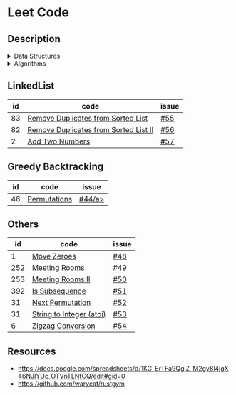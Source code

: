 # Leet Code

## Description

<details><summary>Data Structures</summary>

- Stack & Queue ( Vec, VecDeque )
- Linked List ( Option<Box<ListNode>> )
- Hash Tables ( HashMap, HashSet )
- Tree Tables ( BTreeMap, BTreeSet )
- Binary Search Tree ( Option<Rc<RefCell<TreeNode>>> )
- Binary Heaps & Priority Queue ( BinaryHeap )
- Graphs ( Vec<Vec<usize>> )
- Union Find ( UnionFind )
- Trie ( Trie )
</details>

<details><summary>Algorithms</summary>

- Bit Manipulation & Numbers
- Stability in Sorting
- Heapsort
- Binary Search
- Kth Smallest Elements
- Permutations
- Subsets
- BFS Graph
- DFS Graph
- Dijkstra’s Algorithm
- Tree Traversals
  - BFS
  - DFS
    - in-order
    - pre-order
    - post-order
- Topological Sort
- Detect cycle in an undirected graph
- Detect a cycle in a directed graph
- Count connected components in a graph
- Find strongly connected components in a graph
</details>

## LinkedList

<table id="leetcode" class="table-auto">
  <thead>
    <tr>
      <th>id</th>
      <th>code</th>
      <th>issue</th>
    </tr>
  </thead>
  <tbody>
    <tr>
        <td>
          83
        </td>
        <td>
          <a href="https://github.com/Aoi1011/leet-code/blob/main/linkedlist/src/remove_duplicates_from_sorted_list.rs"> 
            Remove Duplicates from Sorted List
          </a>
        </td>
        <td>
          <a href="https://github.com/Aoi1011/leet-code/issues/55"> #55</a>
        </td>
    </tr>
    <tr>
        <td>
          82
        </td>
        <td>
          <a href="https://github.com/Aoi1011/leet-code/blob/main/linkedlist/src/remove_duplicates_from_sorted_list_II.rs"> 
            Remove Duplicates from Sorted List II
          </a>
        </td>
        <td>
          <a href="https://github.com/Aoi1011/leet-code/issues/56"> #56</a>
        </td>
    </tr>
    <tr>
        <td>
          2
        </td>
        <td>
          <a href="https://github.com/Aoi1011/leet-code/blob/main/linkedlist/src/add_two_numbers.rs"> 
            Add Two Numbers
          </a>
        </td>
        <td><a href="https://github.com/Aoi1011/leet-code/issues/57"> #57</a></td>
    </tr>
  
  </tbody>
</table>

## Greedy Backtracking

<table>
  <thead>
      <tr>
        <th>id</th>
        <th>code</th>
        <th>issue</th>
      </tr>
  </thead>
  <tbody>
    <tr>
        <td>
          46
        </td>
        <td>
          <a href="https://github.com/Aoi1011/leet-code/blob/main/other/src/move_zero.rs"> Permutations</a>
        </td>
        <td>
            <a href="https://github.com/Aoi1011/leet-code/issues/44"> #44/a>
        </td>
    </tr>
  </tbody>
</table>

## Others

<table id="leetcode" class="table-auto">
  <thead>
    <tr>
      <th>id</th>
      <th>code</th>
      <th>issue</th>
    </tr>
  </thead>
  <tbody>
    <tr>
        <td>
          1
        </td>
        <td>
          <a href="https://github.com/Aoi1011/leet-code/blob/main/other/src/move_zero.rs"> Move Zeroes</a>
        </td>
        <td>
            <a href="https://github.com/Aoi1011/leet-code/issues/48"> #48</a>
        </td>
    </tr>
     <tr>
        <td>
          252
        </td>
        <td>
          <a href="https://github.com/Aoi1011/leet-code/blob/main/other/src/meeting_rooms.rs"> Meeting Rooms</a>
        </td>
        <td>
            <a href="https://github.com/Aoi1011/leet-code/issues/49"> #49</a>
        </td>
    </tr>
    <tr>
        <td>
          253
        </td>
        <td>
          <a href="https://github.com/Aoi1011/leet-code/blob/main/other/src/meeting_rooms.rs"> Meeting Rooms II</a>
        </td>
        <td>
            <a href="https://github.com/Aoi1011/leet-code/issues/50"> #50</a>
        </td>
    </tr>
    <tr>
        <td>
          392
        </td>
        <td>
          <a href="https://github.com/Aoi1011/leet-code/blob/main/other/src/is_subsequence.rs"> Is Subsequence</a>
        </td>
        <td>
            <a href="https://github.com/Aoi1011/leet-code/issues/51"> #51</a>
        </td>
    </tr>
    <tr>
        <td>
          31
        </td>
        <td>
          <a href="https://github.com/Aoi1011/leet-code/blob/main/other/src/next_permutation.rs"> Next Permutation</a>
        </td>
        <td>
            <a href="https://github.com/Aoi1011/leet-code/issues/52"> #52</a>
        </td>
    </tr>
    <tr>
        <td>
          31
        </td>
        <td>
          <a href="https://github.com/Aoi1011/leet-code/blob/main/other/src/string_to_integer.rs"> String to Integer (atoi)</a>
        </td>
        <td>
            <a href="https://github.com/Aoi1011/leet-code/issues/53"> #53</a>
        </td>
    </tr>
    <tr>
        <td>
          6
        </td>
        <td>
          <a href="https://github.com/Aoi1011/leet-code/blob/main/other/src/zigzag_conversion.rs"> Zigzag Conversion</a>
        </td>
        <td>
            <a href="https://github.com/Aoi1011/leet-code/issues/54"> #54</a>
        </td>
    </tr>
  
  </tbody>
</table>

## Resources

- https://docs.google.com/spreadsheets/d/1KG_ErTFa9QglZ_M2gv8l4jgX46NJIYUc_OTVnTLNfCQ/edit#gid=0
- https://github.com/warycat/rustgym
